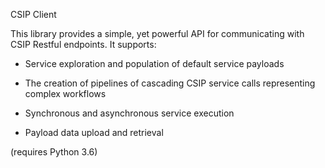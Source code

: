 CSIP Client 

This library provides a simple, yet powerful API for communicating with CSIP Restful endpoints. It supports:

* Service exploration and population of default service payloads

* The creation of pipelines of cascading CSIP service calls representing complex workflows

* Synchronous and asynchronous service execution 

* Payload data upload and retrieval

(requires Python 3.6)
